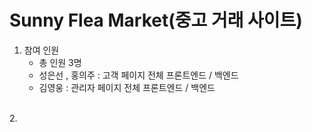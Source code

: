 # Sunny Flea Market(중고 거래 사이트) 
1. 참여 인원
    * 총 인원 3명
    * 성은선 , 홍의주 : 고객 페이지 전체 프론트엔드 / 백엔드
    * 김영웅 : 관리자 페이지 전체 프론트엔드 / 백엔드
<br>
2. 
